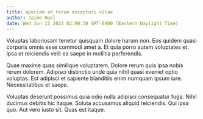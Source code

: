 ```yaml
---
title: aperiam ad rerum excepturi vitae
author: Jaime Huel
date: Wed Jun 15 2022 02:00:30 GMT-0400 (Eastern Daylight Time)
---
```

Voluptas laboriosam tenetur quisquam dolore harum non. Eos quidem quasi corporis omnis esse commodi amet a. Et quia porro autem voluptates et. Ipsa et reiciendis velit ea saepe in mollitia perferendis.

 Quae maxime quas similique voluptatem. Dolore rerum quia ipsa nobis rerum dolorem. Adipisci distinctio unde quia nihil quasi eveniet optio voluptas. Est adipisci et sapiente blanditiis enim numquam ipsum iure. Necessitatibus et saepe.

 Voluptas deserunt possimus quia odio nulla adipisci consequatur fuga. Nihil ducimus debitis hic itaque. Soluta accusamus aliquid reiciendis. Qui ipsa quo. Aut vero iusto sit. Quas est itaque.